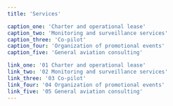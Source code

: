```yaml
---
title: 'Services'

caption_one: 'Charter and operational lease'
caption_two: 'Monitoring and surveillance services'
caption_three: 'Co-pilot'
caption_four: 'Organization of promotional events'
caption_five: 'General aviation consulting'

link_one: '01 Charter and operational lease'
link_two: '02 Monitoring and surveillance services'
link_three: '03 Co-pilot'
link_four: '04 Organization of promotional events'
link_five: '05 General aviation consulting'
---
```

